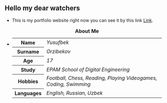 ## Hello my dear watchers

* This is my portfolio website right now you can see it by this link <a target="_blank" href="https://42yuarzibekov.me" title="Watch it and enjoy">Link</a>.
* <table><caption><strong>About Me</strong></caption><tr><th>Name </th><td><em>Yusufbek</em></td></tr><tr><th>Surname </th><td><em>Orzibekov</em></td></tr><tr><th>Age</th><td><em>17</em></td></tr><tr><th>Study</th><td><em>EPAM School of Digital Engineering</em></td></tr><tr><th>Hobbies</th><td><em>Football, Chess, Reading, Playing Videogames, Coding, Swimming</em></td></tr><tr><th>Languages</th><td><em>English, Russian, Uzbek</em></td></tr></table>